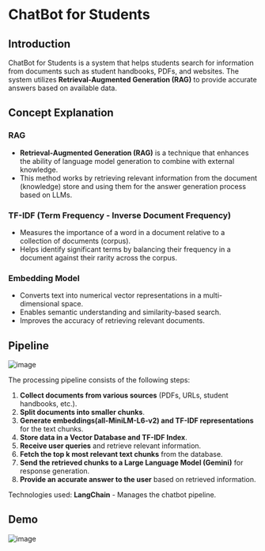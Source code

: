 # ChatBot for Students

## Introduction
ChatBot for Students is a system that helps students search for information from documents such as student handbooks, PDFs, and websites. The system utilizes **Retrieval-Augmented Generation (RAG)** to provide accurate answers based on available data.


## Concept Explanation
### RAG
- **Retrieval-Augmented Generation (RAG)** is a technique that enhances the ability of language model generation to combine with external knowledge.
- This method works by retrieving relevant information from the document (knowledge) store and using them for the answer generation process based on LLMs.

### TF-IDF (Term Frequency - Inverse Document Frequency)
- Measures the importance of a word in a document relative to a collection of documents (corpus).
- Helps identify significant terms by balancing their frequency in a document against their rarity across the corpus.

### Embedding Model
- Converts text into numerical vector representations in a multi-dimensional space.
- Enables semantic understanding and similarity-based search.
- Improves the accuracy of retrieving relevant documents.
## Pipeline
![image](https://github.com/user-attachments/assets/11d28fbf-82c2-409a-aca8-834c3887816b)

The processing pipeline consists of the following steps:
1. **Collect documents from various sources** (PDFs, URLs, student handbooks, etc.).
2. **Split documents into smaller chunks**.
3. **Generate embeddings(all-MiniLM-L6-v2) and TF-IDF representations** for the text chunks.
4. **Store data in a Vector Database and TF-IDF Index**.
5. **Receive user queries** and retrieve relevant information.
6. **Fetch the top k most relevant text chunks** from the database.
7. **Send the retrieved chunks to a Large Language Model (Gemini)** for response generation.
8. **Provide an accurate answer to the user** based on retrieved information.

Technologies used: **LangChain** - Manages the chatbot pipeline.

## Demo
![image](https://github.com/user-attachments/assets/196870d6-348b-4b55-994b-5ed6a003b9ce)
